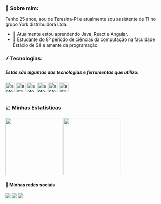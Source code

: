 ### 🌻 Sobre mim:
Tenho 25 anos, sou de Teresina-PI e atualmente sou assistente de TI no grupo York distribuidora Ltda.

- 🔭 Atualmente estou aprendendo Java, React e Angular.
- 🌱 Estudante do 8º período de ciências da computação na faculdade Estácio de Sá e amante da programação.



### ⚡ Tecnologias:
#####  Estas são algumas das tecnologias e ferramentas que utilizo:

<div style="display: inline_block">
  <img align="center" alt="antonio-java" height="30" widht="40" src="https://cdn.jsdelivr.net/gh/devicons/devicon/icons/java/java-original.svg" />
  <img align="center" alt="antonio-spring" height="30" widht="40" src="https://cdn.jsdelivr.net/gh/devicons/devicon/icons/spring/spring-original.svg" />
  <img align="center" alt="antonio-spring" height="30" widht="40" src="https://cdn.jsdelivr.net/gh/devicons/devicon/icons/mysql/mysql-original.svg" />
  <img align="center" alt="antonio-spring" height="30" widht="40" src="https://cdn.jsdelivr.net/gh/devicons/devicon/icons/postgresql/postgresql-original.svg" />
  <img align="center" alt="antonio-react" height="30" widht="40" src="https://cdn.jsdelivr.net/gh/devicons/devicon/icons/react/react-original.svg" />
  <img align="center" alt="antonio-react" height="30" widht="40" src="https://cdn.jsdelivr.net/gh/devicons/devicon/icons/angularjs/angularjs-original.svg" /> 
</div>

#

### 📈 Minhas Estatísticas

<div>
  <img height="180em" src="https://github-readme-stats.vercel.app/api?username=antonioarjpi&show_icons=true&theme=dark&include_all_commits=true&count_private=true" />
  <img height="180em" src="https://github-readme-stats.vercel.app/api/top-langs/?username=antonioarjpi&layout=compact&langs_count=16&theme=dark"  />
</div>

#### 💬 Minhas redes sociais
[<img src="https://img.shields.io/badge/linkedin-%230077B5.svg?&style=for-the-badge&logo=linkedin&logoColor=white" />](https://www.linkedin.com/in/antonioarjpi/) [<img src = "https://img.shields.io/badge/instagram-%23E4405F.svg?&style=for-the-badge&logo=instagram&logoColor=white">](https://www.instagram.com/antonio.fsa/) [<img src = "https://img.shields.io/badge/facebook-%231877F2.svg?&style=for-the-badge&logo=facebook&logoColor=white">](https://www.facebook.com/antonioarjpi)
